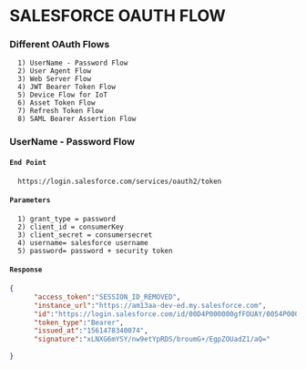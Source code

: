 # SALESFORCE OAUTH FLOW

### Different OAuth Flows
      1) UserName - Password Flow
      2) User Agent Flow
      3) Web Server Flow
      4) JWT Bearer Token Flow
      5) Device Flow for IoT
      6) Asset Token Flow
      7) Refresh Token Flow
      8) SAML Bearer Assertion Flow

### UserName - Password Flow

#### `End Point`  
      https://login.salesforce.com/services/oauth2/token

#### `Parameters`
      1) grant_type = password
      2) client_id = consumerKey
      3) client_secret = consumersecret
      4) username= salesforce username
      5) password= password + security token

#### `Response`
```Json
{
      "access_token":"SESSION_ID_REMOVED",
      "instance_url":"https://am13aa-dev-ed.my.salesforce.com",
      "id":"https://login.salesforce.com/id/00D4P000000gfFOUAY/0054P0000096lbiQAA",
      "token_type":"Bearer",
      "issued_at":"1561478340074",
      "signature":"xLNXG6mYSY/nw9etYpRDS/broumG+/EgpZOUadZ1/aQ="
    
}
```


        
